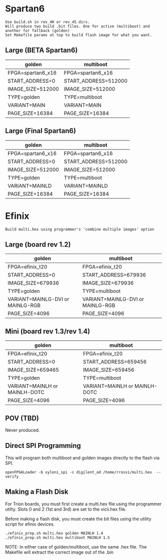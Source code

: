 # Spartan6

    Use build.sh in rev_4H or rev_4S dirs.
    Will produce two build .bit files. One for active (multiboot) and another for fallback (golden)
    Set Makefile params at top to build flash image for what you want.

## Large (BETA Spartan6)

golden             | multiboot
-------------------|---------------------
FPGA=spartan6_x16  | FPGA=spartan6_x16
START_ADDRESS=0    | START_ADDRESS=512000
IMAGE_SIZE=512000  | IMAGE_SIZE=512000
TYPE=golden        | TYPE=multiboot
VARIANT=MAIN       | VARIANT=MAIN
PAGE_SIZE=16384    | PAGE_SIZE=16384

## Large (Final Spartan6)

golden             | multiboot
-------------------|---------------------
FPGA=spartan6_x16  | FPGA=spartan6_x16
START_ADDRESS=0    | START_ADDRESS=512000
IMAGE_SIZE=512000  | IMAGE_SIZE=512000
TYPE=golden        | TYPE=multiboot
VARIANT=MAINLD     | VARIANT=MAINLD
PAGE_SIZE=16384    | PAGE_SIZE=16384

# Efinix

    Build multi.hex using programmer's 'combine multiple images' option

## Large (board rev 1.2)

golden             | multiboot
-------------------|---------------------
FPGA=efinix_t20    | FPGA=efinix_t20
START_ADDRESS=0    | START_ADDRESS=679936
IMAGE_SIZE=679936  | IMAGE_SIZE=679936
TYPE=golden        | TYPE=multiboot
VARIANT=MAINLG-DVI or MAINLG-RGB | VARIANT=MAINLG-DVI or MAINLG-RGB
PAGE_SIZE=4096     | PAGE_SIZE=4096

## Mini (board rev 1.3/rev 1.4)

golden             | multiboot
-------------------|---------------------
FPGA=efinix_t20    | FPGA=efinix_t20
START_ADDRESS=0    | START_ADDRESS=659456
IMAGE_SIZE=659465  | IMAGE_SIZE=659456
TYPE=golden        | TYPE=multiboot
VARIANT=MAINLH or MAINLH-DOTC     | VARIANT=MAINLH or MAINLH-DOTC
PAGE_SIZE=4096     | PAGE_SIZE=4096

## POV (TBD)

Never produced.

## Direct SPI Programming

This will program both multiboot and golden images directly to the flash via SPI.

    openFPGALoader -b xyloni_spi -c digilent_ad /home/rrossi/multi.hex  --verify

## Making a Flash Disk

For Trion boards, you must first create a multi.hex file using the programmer utilty. Slots 0 and 2 (1st and 3rd) are set to the vicii.hex file.

Before making a flash disk, you must create the bit files using the utility script for efinix devices.

    ./efinix_prep.sh multi.hex golden MAINLH 1.4
    ./efinix_prep.sh multi.hex multiboot MAINLH 1.5

NOTE: In either case of golden/multiboot, use the same .hex file. The Makefile will extract the correct image out of the .bin
